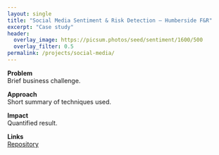 ```yaml
---
layout: single
title: "Social Media Sentiment & Risk Detection — Humberside F&R"
excerpt: "Case study"
header:
  overlay_image: https://picsum.photos/seed/sentiment/1600/500
  overlay_filter: 0.5
permalink: /projects/social-media/
---
```


**Problem**  
Brief business challenge.

**Approach**  
Short summary of techniques used.

**Impact**  
Quantified result.

**Links**  
[Repository](https://github.com/Amro6625/Social-Media-Analysis)